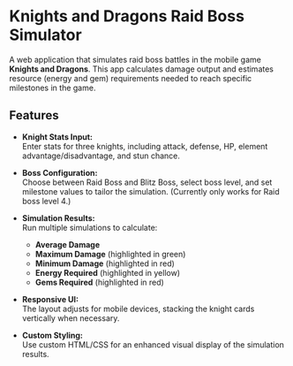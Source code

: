 # Knights and Dragons Raid Boss Simulator

A web application that simulates raid boss battles in the mobile game **Knights and Dragons**. This app calculates damage output and estimates resource (energy and gem) requirements needed to reach specific milestones in the game.

## Features

- **Knight Stats Input:**  
  Enter stats for three knights, including attack, defense, HP, element advantage/disadvantage, and stun chance.

- **Boss Configuration:**  
  Choose between Raid Boss and Blitz Boss, select boss level, and set milestone values to tailor the simulation. (Currently only works for Raid boss level 4.)

- **Simulation Results:**  
  Run multiple simulations to calculate:
  - **Average Damage**
  - **Maximum Damage** (highlighted in green)
  - **Minimum Damage** (highlighted in red)
  - **Energy Required** (highlighted in yellow)
  - **Gems Required** (highlighted in red)

- **Responsive UI:**  
  The layout adjusts for mobile devices, stacking the knight cards vertically when necessary.

- **Custom Styling:**  
  Use custom HTML/CSS for an enhanced visual display of the simulation results.
